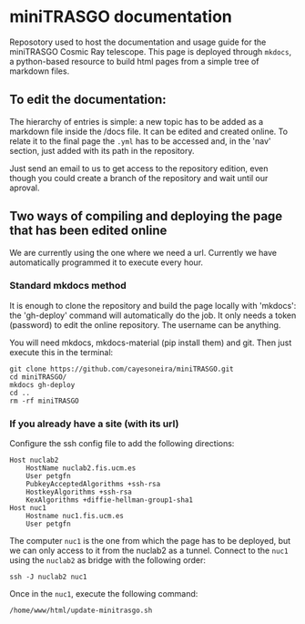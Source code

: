 # miniTRASGO documentation
Reposotory used to host the documentation and usage guide for the miniTRASGO Cosmic Ray telescope. This page is deployed through `mkdocs`, a python-based resource to build html pages from a simple tree of markdown files.

## To edit the documentation:
The hierarchy of entries is simple: a new topic has to be added as a markdown file inside the /docs file. It can be edited and created online. To relate it to the final page the `.yml` has to be accessed and, in the 'nav' section, just added with its path in the repository.

Just send an email to us to get access to the repository edition, even though you could create a branch of the repository and wait until our aproval.

## Two ways of compiling and deploying the page that has been edited online
We are currently using the one where we need a url. Currently we have automatically programmed it to execute every hour.

### Standard mkdocs method
It is enough to clone the repository and build the page locally with 'mkdocs': the 'gh-deploy' command will automatically do the job. It only needs a token (password) to edit the online repository. The username can be anything.

You will need mkdocs, mkdocs-material (pip install them) and git. Then just execute this in the terminal:
    
    git clone https://github.com/cayesoneira/miniTRASGO.git
    cd miniTRASGO/
    mkdocs gh-deploy
    cd ..
    rm -rf miniTRASGO

### If you already have a site (with its url)
Configure the ssh config file to add the following directions:

    Host nuclab2
        HostName nuclab2.fis.ucm.es
        User petgfn
        PubkeyAcceptedAlgorithms +ssh-rsa
        HostkeyAlgorithms +ssh-rsa
        KexAlgorithms +diffie-hellman-group1-sha1
    Host nuc1
        Hostname nuc1.fis.ucm.es
        User petgfn

The computer `nuc1` is the one from which the page has to be deployed, but we can only access to it from the nuclab2 as a tunnel. Connect to the `nuc1` using the `nuclab2` as bridge with the following order:

    ssh -J nuclab2 nuc1

Once in the `nuc1`, execute the following command:

    /home/www/html/update-minitrasgo.sh
